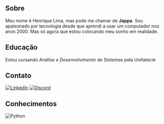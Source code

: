 
## Sobre
Meu nome é Henrique Lima, mas pode me chamar de **Jappa**. Sou apaixonado por tecnologia desde que aprendi a usar um computador nos anos 2000. Mas só agora que estou colocando meu sonho em realidade.

## Educação
Estou cursando *Análise e Desenvolvimento de Sistemas* pela Unifatecie

## Contato
 [![LinkedIn](https://img.shields.io/badge/LinkedIn-000?style=for-the-badge&logo=linkedin&logoColor=0E76A8)](https://www.linkedin.com/in/thejappa89/)  [![Discord](https://img.shields.io/badge/Discord-000?style=for-the-badge&logo=discord)](https://www.discord.com/in/Jappa#3775/) 

## Conhecimentos
 ![Python](https://img.shields.io/badge/Python-000?style=for-the-badge&logo=python) 
